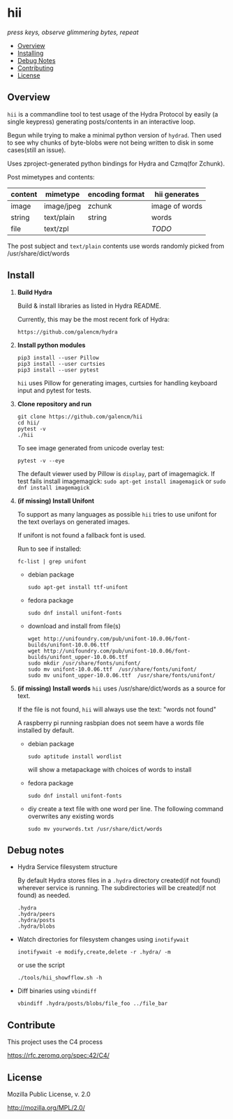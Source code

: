 # hii

_press keys, observe glimmering bytes, repeat_

* [Overview](#overview)
* [Installing](#install)
* [Debug Notes](#debug-notes)
* [Contributing](#contribute)
* [License](#license)

## Overview

`hii` is a commandline tool to test usage of the Hydra Protocol by easily (a single keypress) generating posts/contents in an interactive loop.

Begun while trying to make a minimal python version of `hydrad`. Then used to see why chunks of byte-blobs were not being written to disk in some cases(still an issue).

Uses zproject-generated python bindings for Hydra and Czmq(for Zchunk).

Post mimetypes and contents:

| content| mimetype   |    encoding format        | hii generates | 
|--------|------------|------------------|--------|
|image   | image/jpeg |    zchunk        | image of words | 
|string  | text/plain |    string        | words  | 
|file    | text/zpl   |              | _TODO_  | 


The post subject and `text/plain` contents use words randomly picked from /usr/share/dict/words 

## Install

1. **Build Hydra** 

    Build & install libraries as listed in Hydra README.

    Currently, this may be the most recent fork of Hydra:  
    ```
    https://github.com/galencm/hydra
    ```

2. **Install python modules**

    ```
    pip3 install --user Pillow
    pip3 install --user curtsies
    pip3 install --user pytest
    ```  
    `hii` uses Pillow for generating images, curtsies for handling keyboard input and pytest for tests.  

3. **Clone repository and run**

    ```
    git clone https://github.com/galencm/hii
    cd hii/
    pytest -v
    ./hii 
    ```
    To see image generated from unicode overlay test:
    ```
    pytest -v --eye
    ```
    The default viewer used by Pillow is `display`, part of imagemagick. If test fails install imagemagick: `sudo apt-get install imagemagick` or `sudo dnf install imagemagick`

4. **(if missing) Install Unifont**

    To support as many languages as possible `hii` tries to use unifont for the text overlays on generated images. 

    If unifont is not found a fallback font is used.

    Run to see if installed:
    ```
    fc-list | grep unifont
    ```

    * debian package
        ```
        sudo apt-get install ttf-unifont
        ```

    * fedora package
        ```
        sudo dnf install unifont-fonts
        ```

    * download and install from file(s)
        ```
        wget http://unifoundry.com/pub/unifont-10.0.06/font-builds/unifont-10.0.06.ttf
        wget http://unifoundry.com/pub/unifont-10.0.06/font-builds/unifont_upper-10.0.06.ttf
        sudo mkdir /usr/share/fonts/unifont/
        sudo mv unifont-10.0.06.ttf  /usr/share/fonts/unifont/
        sudo mv unifont_upper-10.0.06.ttf  /usr/share/fonts/unifont/
        ```

5. **(if missing) Install words**
    `hii` uses /usr/share/dict/words as a source for text.

    If the file is not found, `hii` will always use the text: "words not found"

    A raspberry pi running rasbpian does not seem have a words file installed by default.

    * debian package
        ```
        sudo aptitude install wordlist
        ```
        will show a metapackage with choices of words to install

    * fedora package
        ```
        sudo dnf install unifont-fonts
        ```

    * diy
        create a text file with one word per line. The following command overwrites any existing words
        ```
        sudo mv yourwords.txt /usr/share/dict/words
        ```

## Debug notes

* Hydra Service filesystem structure

    By default Hydra stores files in a `.hydra` directory created(if not found) wherever service is running. The subdirectories will be created(if not found) as needed.

    ```
    .hydra
    .hydra/peers
    .hydra/posts
    .hydra/blobs
    ```

* Watch directories for filesystem changes using `inotifywait` 
    
    ```
    inotifywait -e modify,create,delete -r .hydra/ -m
    ```
    or use the script
    ```
    ./tools/hii_showfflow.sh -h
    ```


* Diff binaries using `vbindiff`

    ```
    vbindiff .hydra/posts/blobs/file_foo ../file_bar
    ```

## Contribute

This project uses the C4 process

https://rfc.zeromq.org/spec:42/C4/

## License

Mozilla Public License, v. 2.0

http://mozilla.org/MPL/2.0/



